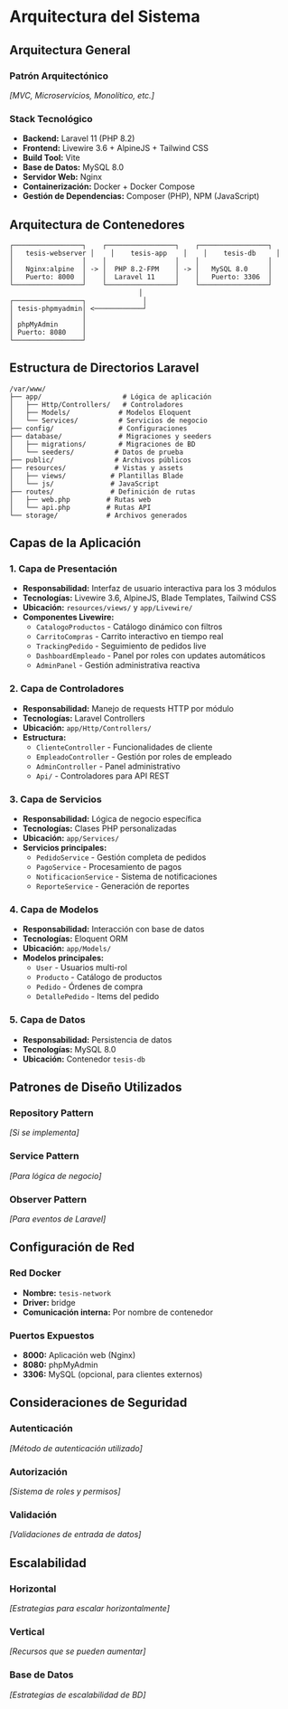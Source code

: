 # Arquitectura del Sistema

## Arquitectura General

### Patrón Arquitectónico
*[MVC, Microservicios, Monolítico, etc.]*

### Stack Tecnológico
- **Backend:** Laravel 11 (PHP 8.2)
- **Frontend:** Livewire 3.6 + AlpineJS + Tailwind CSS
- **Build Tool:** Vite
- **Base de Datos:** MySQL 8.0
- **Servidor Web:** Nginx
- **Containerización:** Docker + Docker Compose
- **Gestión de Dependencias:** Composer (PHP), NPM (JavaScript)

## Arquitectura de Contenedores

```
┌─────────────────┐    ┌─────────────────┐    ┌─────────────────┐
│   tesis-webserver │    │    tesis-app    │    │    tesis-db     │
│                 │    │                 │    │                 │
│   Nginx:alpine  │ -> │  PHP 8.2-FPM    │ -> │   MySQL 8.0     │
│   Puerto: 8000  │    │  Laravel 11     │    │   Puerto: 3306  │
└─────────────────┘    └─────────────────┘    └─────────────────┘
                                │
┌─────────────────┐              │
│ tesis-phpmyadmin│ <────────────┘
│                 │
│ phpMyAdmin      │
│ Puerto: 8080    │
└─────────────────┘
```

## Estructura de Directorios Laravel

```
/var/www/
├── app/                    # Lógica de aplicación
│   ├── Http/Controllers/   # Controladores
│   ├── Models/            # Modelos Eloquent
│   └── Services/          # Servicios de negocio
├── config/                # Configuraciones
├── database/              # Migraciones y seeders
│   ├── migrations/        # Migraciones de BD
│   └── seeders/          # Datos de prueba
├── public/               # Archivos públicos
├── resources/            # Vistas y assets
│   ├── views/           # Plantillas Blade
│   └── js/              # JavaScript
├── routes/              # Definición de rutas
│   ├── web.php         # Rutas web
│   └── api.php         # Rutas API
└── storage/            # Archivos generados
```

## Capas de la Aplicación

### 1. Capa de Presentación
- **Responsabilidad:** Interfaz de usuario interactiva para los 3 módulos
- **Tecnologías:** Livewire 3.6, AlpineJS, Blade Templates, Tailwind CSS
- **Ubicación:** `resources/views/` y `app/Livewire/`
- **Componentes Livewire:**
  - `CatalogoProductos` - Catálogo dinámico con filtros
  - `CarritoCompras` - Carrito interactivo en tiempo real
  - `TrackingPedido` - Seguimiento de pedidos live
  - `DashboardEmpleado` - Panel por roles con updates automáticos
  - `AdminPanel` - Gestión administrativa reactiva

### 2. Capa de Controladores
- **Responsabilidad:** Manejo de requests HTTP por módulo
- **Tecnologías:** Laravel Controllers
- **Ubicación:** `app/Http/Controllers/`
- **Estructura:**
  - `ClienteController` - Funcionalidades de cliente
  - `EmpleadoController` - Gestión por roles de empleado
  - `AdminController` - Panel administrativo
  - `Api/` - Controladores para API REST

### 3. Capa de Servicios
- **Responsabilidad:** Lógica de negocio específica
- **Tecnologías:** Clases PHP personalizadas
- **Ubicación:** `app/Services/`
- **Servicios principales:**
  - `PedidoService` - Gestión completa de pedidos
  - `PagoService` - Procesamiento de pagos
  - `NotificacionService` - Sistema de notificaciones
  - `ReporteService` - Generación de reportes

### 4. Capa de Modelos
- **Responsabilidad:** Interacción con base de datos
- **Tecnologías:** Eloquent ORM
- **Ubicación:** `app/Models/`
- **Modelos principales:**
  - `User` - Usuarios multi-rol
  - `Producto` - Catálogo de productos
  - `Pedido` - Órdenes de compra
  - `DetallePedido` - Items del pedido

### 5. Capa de Datos
- **Responsabilidad:** Persistencia de datos
- **Tecnologías:** MySQL 8.0
- **Ubicación:** Contenedor `tesis-db`

## Patrones de Diseño Utilizados

### Repository Pattern
*[Si se implementa]*

### Service Pattern
*[Para lógica de negocio]*

### Observer Pattern
*[Para eventos de Laravel]*

## Configuración de Red

### Red Docker
- **Nombre:** `tesis-network`
- **Driver:** bridge
- **Comunicación interna:** Por nombre de contenedor

### Puertos Expuestos
- **8000:** Aplicación web (Nginx)
- **8080:** phpMyAdmin
- **3306:** MySQL (opcional, para clientes externos)

## Consideraciones de Seguridad

### Autenticación
*[Método de autenticación utilizado]*

### Autorización
*[Sistema de roles y permisos]*

### Validación
*[Validaciones de entrada de datos]*

## Escalabilidad

### Horizontal
*[Estrategias para escalar horizontalmente]*

### Vertical
*[Recursos que se pueden aumentar]*

### Base de Datos
*[Estrategias de escalabilidad de BD]*